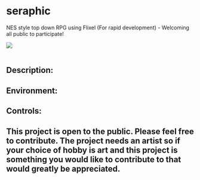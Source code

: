 seraphic
========

NES style top down RPG using Flixel (For rapid development) - Welcoming all public to participate!

<img src="http://www.legitcode.com/seraphic.png" />
<br><br>
<h2><bold>Description:</bold></h2>
<h2><bold>Environment:</bold></h2>
<h2><bold>Controls:</bold></h2>
<h2><bold>This project is open to the public. Please feel free to contribute. The project needs an artist so if your choice of hobby is art and this project is something you would like to contribute to that would greatly be appreciated.</bold></h2>

